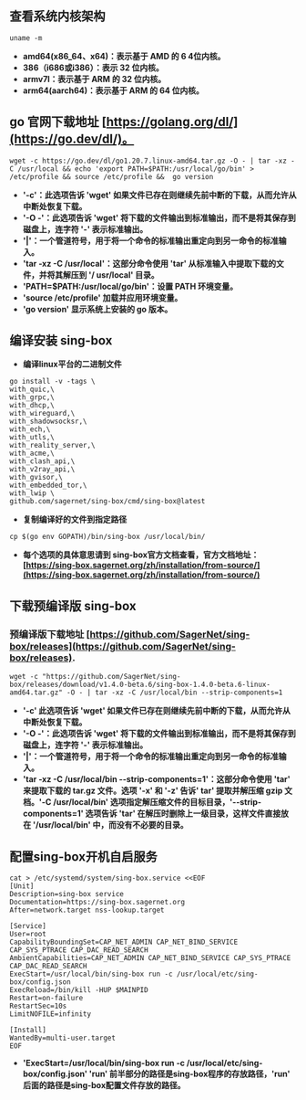 ## 查看系统内核架构
```
uname -m
```
- **amd64(x86_64、x64)：表示基于 AMD 的 6 4位内核。**
- **386（i686或i386）：表示 32 位内核。**
- **armv7l：表示基于 ARM 的 32 位内核。**
- **arm64(aarch64)：表示基于 ARM 的 64 位内核。**
## go 官网下载地址 [https://golang.org/dl/](https://go.dev/dl/)。
```
wget -c https://go.dev/dl/go1.20.7.linux-amd64.tar.gz -O - | tar -xz -C /usr/local && echo 'export PATH=$PATH:/usr/local/go/bin' > /etc/profile && source /etc/profile &&  go version
```
- **'-c'：此选项告诉 'wget' 如果文件已存在则继续先前中断的下载，从而允许从中断处恢复下载。**
- **'-O -'：此选项告诉 'wget' 将下载的文件输出到标准输出，而不是将其保存到磁盘上，连字符 '-' 表示标准输出。**
- **'|'：一个管道符号，用于将一个命令的标准输出重定向到另一命令的标准输入。**
- **'tar -xz -C /usr/local'：这部分命令使用 'tar' 从标准输入中提取下载的文件，并将其解压到 '/ usr/local' 目录。**
- **'PATH=$PATH:/usr/local/go/bin'：设置 PATH 环境变量。**
- **'source /etc/profile' 加载并应用环境变量。**
- **'go version' 显示系统上安装的 go 版本。**
## 编译安装 sing-box
- **编译linux平台的二进制文件**
```
go install -v -tags \
with_quic,\
with_grpc,\
with_dhcp,\
with_wireguard,\
with_shadowsocksr,\
with_ech,\
with_utls,\
with_reality_server,\
with_acme,\
with_clash_api,\
with_v2ray_api,\
with_gvisor,\
with_embedded_tor,\
with_lwip \
github.com/sagernet/sing-box/cmd/sing-box@latest
```
- **复制编译好的文件到指定路径**
```
cp $(go env GOPATH)/bin/sing-box /usr/local/bin/
```
- **每个选项的具体意思请到 sing-box官方文档查看，官方文档地址：[https://sing-box.sagernet.org/zh/installation/from-source/](https://sing-box.sagernet.org/zh/installation/from-source/)**
## 下载预编译版 sing-box
### 预编译版下载地址 [https://github.com/SagerNet/sing-box/releases](https://github.com/SagerNet/sing-box/releases).
```
wget -c "https://github.com/SagerNet/sing-box/releases/download/v1.4.0-beta.6/sing-box-1.4.0-beta.6-linux-amd64.tar.gz" -O - | tar -xz -C /usr/local/bin --strip-components=1
```
- **'-c' 此选项告诉 'wget' 如果文件已存在则继续先前中断的下载，从而允许从中断处恢复下载。**
- **'-O -'：此选项告诉 'wget' 将下载的文件输出到标准输出，而不是将其保存到磁盘上，连字符 '-' 表示标准输出。**
- **'|'：一个管道符号，用于将一个命令的标准输出重定向到另一命令的标准输入。**
- **'tar -xz -C /usr/local/bin --strip-components=1'：这部分命令使用 'tar' 来提取下载的 tar.gz 文件。选项 '-x' 和 '-z' 告诉' tar' 提取并解压缩 gzip 文档。'-C /usr/local/bin' 选项指定解压缩文件的目标目录，'--strip-components=1' 选项告诉 'tar' 在解压时删除上一级目录，这样文件直接放在 '/usr/local/bin' 中，而没有不必要的目录。**

## 配置sing-box开机自启服务
```
cat > /etc/systemd/system/sing-box.service <<EOF
[Unit]
Description=sing-box service
Documentation=https://sing-box.sagernet.org
After=network.target nss-lookup.target

[Service]
User=root
CapabilityBoundingSet=CAP_NET_ADMIN CAP_NET_BIND_SERVICE CAP_SYS_PTRACE CAP_DAC_READ_SEARCH
AmbientCapabilities=CAP_NET_ADMIN CAP_NET_BIND_SERVICE CAP_SYS_PTRACE CAP_DAC_READ_SEARCH
ExecStart=/usr/local/bin/sing-box run -c /usr/local/etc/sing-box/config.json
ExecReload=/bin/kill -HUP $MAINPID
Restart=on-failure
RestartSec=10s
LimitNOFILE=infinity

[Install]
WantedBy=multi-user.target
EOF
```
- **'ExecStart=/usr/local/bin/sing-box run -c /usr/local/etc/sing-box/config.json' 'run' 前半部分的路径是sing-box程序的存放路径，'run' 后面的路径是sing-box配置文件存放的路径。**
